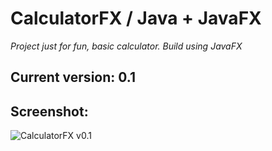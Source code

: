 # CalculatorFX / Java + JavaFX
*Project just for fun, basic calculator. Build using JavaFX*   
## Current version: 0.1
## Screenshot:
![CalculatorFX v0.1](https://github.com/mrskycriper/CalculatorFX/blob/master/CalculatorFX%20v0.1.png)
